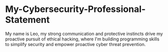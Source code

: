 # My-Cybersecurity-Professional-Statement
My name is Leo, my strong communication and protective instincts drive my proactive pursuit of ethical hacking, where I'm building programming skills to simplify security and empower proactive cyber threat prevention.
